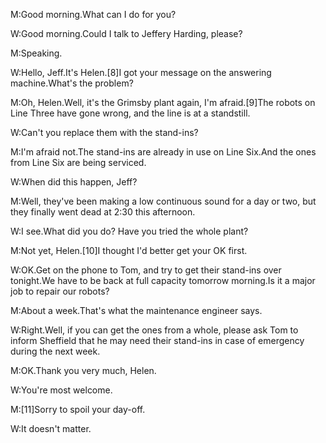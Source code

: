 M:Good morning.What can I do for you?

W:Good morning.Could I talk to Jeffery Harding, please?

M:Speaking.

W:Hello, Jeff.It's Helen.[8]I got your message on the answering machine.What's the problem?

M:Oh, Helen.Well, it's the Grimsby plant again, I'm afraid.[9]The robots on Line Three have gone wrong, and the line is at a standstill.

W:Can't you replace them with the stand-ins?

M:I'm afraid not.The stand-ins are already in use on Line Six.And the ones from Line Six are being serviced.

W:When did this happen, Jeff?

M:Well, they've been making a low continuous sound for a day or two, but they finally went dead at 2:30 this afternoon.

W:I see.What did you do? Have you tried the whole plant?

M:Not yet, Helen.[10]I thought I'd better get your OK first.

W:OK.Get on the phone to Tom, and try to get their stand-ins over tonight.We have to be back at full capacity tomorrow morning.Is it a major job to repair our robots?

M:About a week.That's what the maintenance engineer says.

W:Right.Well, if you can get the ones from a whole, please ask Tom to inform Sheffield that he may need their stand-ins in case of emergency during the next week.

M:OK.Thank you very much, Helen.

W:You're most welcome.

M:[11]Sorry to spoil your day-off.

W:It doesn't matter.
